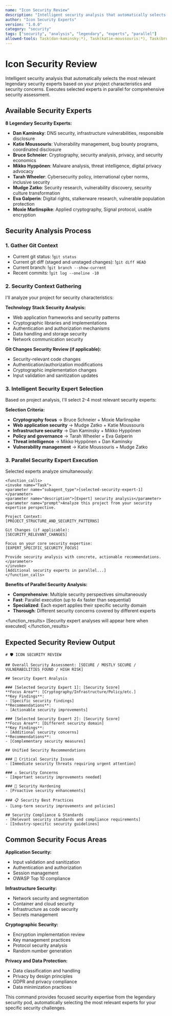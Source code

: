 ```yaml
---
name: "Icon Security Review"
description: "Intelligent security analysis that automatically selects the most relevant legendary security experts for your project and code"
author: "Icon Security Experts"
version: "1.0.0"
category: "security"
tags: ["security", "analysis", "legendary", "experts", "parallel"]
allowed-tools: Task(dan-kaminsky:*), Task(katie-moussouris:*), Task(bruce-schneier:*), Task(mikko-hypponen:*), Task(tarah-wheeler:*), Task(mudge-zatko:*), Task(eva-galperin:*), Task(moxie-marlinspike:*), Bash(git status:*), Bash(git diff:*), Read, Glob, Grep
---
```


# Icon Security Review

Intelligent security analysis that automatically selects the most relevant legendary security experts based on your project characteristics and security concerns. Executes selected experts in parallel for comprehensive security assessment.

## Available Security Experts

**8 Legendary Security Experts:**
- **Dan Kaminsky**: DNS security, infrastructure vulnerabilities, responsible disclosure
- **Katie Moussouris**: Vulnerability management, bug bounty programs, coordinated disclosure
- **Bruce Schneier**: Cryptography, security analysis, privacy, and security economics
- **Mikko Hyppönen**: Malware analysis, threat intelligence, digital privacy advocacy
- **Tarah Wheeler**: Cybersecurity policy, international cyber norms, inclusive security
- **Mudge Zatko**: Security research, vulnerability discovery, security culture transformation
- **Eva Galperin**: Digital rights, stalkerware research, vulnerable population protection
- **Moxie Marlinspike**: Applied cryptography, Signal protocol, usable encryption

## Security Analysis Process

### 1. **Gather Git Context**
- Current git status: !`git status`
- Current git diff (staged and unstaged changes): !`git diff HEAD`
- Current branch: !`git branch --show-current`
- Recent commits: !`git log --oneline -10`

### 2. **Security Context Gathering**

I'll analyze your project for security characteristics:

**Technology Stack Security Analysis:**
- Web application frameworks and security patterns
- Cryptographic libraries and implementations
- Authentication and authorization mechanisms
- Data handling and storage security
- Network communication security

**Git Changes Security Review (if applicable):**
- Security-relevant code changes
- Authentication/authorization modifications
- Cryptographic implementation changes
- Input validation and sanitization updates

### 3. **Intelligent Security Expert Selection**

Based on project analysis, I'll select 2-4 most relevant security experts:

**Selection Criteria:**
- **Cryptography focus** → Bruce Schneier + Moxie Marlinspike
- **Web application security** → Mudge Zatko + Katie Moussouris  
- **Infrastructure security** → Dan Kaminsky + Mikko Hyppönen
- **Policy and governance** → Tarah Wheeler + Eva Galperin
- **Threat intelligence** → Mikko Hyppönen + Dan Kaminsky
- **Vulnerability management** → Katie Moussouris + Mudge Zatko

### 3. **Parallel Security Expert Execution**

Selected experts analyze simultaneously:

```
<function_calls>
<invoke name="Task">
<parameter name="subagent_type">[selected-security-expert-1]</parameter>
<parameter name="description">[Expert] security analysis</parameter>
<parameter name="prompt">Analyze this project from your security expertise perspective.

Project Context:
[PROJECT_STRUCTURE_AND_SECURITY_PATTERNS]

Git Changes (if applicable):
[SECURITY_RELEVANT_CHANGES]

Focus on your core security expertise:
[EXPERT_SPECIFIC_SECURITY_FOCUS]

Provide security analysis with concrete, actionable recommendations.</parameter>
</invoke>
[Additional security experts in parallel...]
</function_calls>
```

**Benefits of Parallel Security Analysis:**
- **Comprehensive**: Multiple security perspectives simultaneously
- **Fast**: Parallel execution (up to 4x faster than sequential)
- **Specialized**: Each expert applies their specific security domain
- **Thorough**: Different security concerns covered by different experts

<function_results>
[Security expert analyses will appear here when executed]
</function_results>

## Expected Security Review Output

```
# 🛡️ ICON SECURITY REVIEW

## Overall Security Assessment: [SECURE / MOSTLY SECURE / VULNERABILITIES FOUND / HIGH RISK]

## Security Expert Analysis

### [Selected Security Expert 1]: [Security Score]
**Focus Area**: [Cryptography/Infrastructure/Policy/etc.]
**Key Findings**:
- [Specific security findings]
**Recommendations**:
- [Actionable security improvements]

### [Selected Security Expert 2]: [Security Score]
**Focus Area**: [Different security domain]
**Key Findings**:
- [Additional security concerns]
**Recommendations**:
- [Complementary security measures]

## Unified Security Recommendations

### 🚨 Critical Security Issues
- [Immediate security threats requiring urgent attention]

### ⚠️ Security Concerns  
- [Important security improvements needed]

### 🔧 Security Hardening
- [Proactive security enhancements]

### 📋 Security Best Practices
- [Long-term security improvements and policies]

## Security Compliance & Standards
- [Relevant security standards and compliance requirements]
- [Industry-specific security guidelines]
```

## Common Security Focus Areas

**Application Security:**
- Input validation and sanitization
- Authentication and authorization
- Session management
- OWASP Top 10 compliance

**Infrastructure Security:**
- Network security and segmentation
- Container and cloud security
- Infrastructure as code security
- Secrets management

**Cryptographic Security:**
- Encryption implementation review
- Key management practices
- Protocol security analysis
- Random number generation

**Privacy and Data Protection:**
- Data classification and handling
- Privacy by design principles
- GDPR and privacy compliance
- Data minimization practices

This command provides focused security expertise from the legendary security pod, automatically selecting the most relevant experts for your specific security challenges.